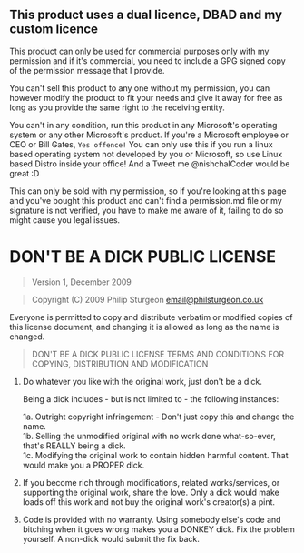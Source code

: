 ## This product uses a dual licence, DBAD and my custom licence

This product can only be used for commercial purposes only with my permission and if it's commercial, you need to include a GPG signed copy of the permission message that I provide.

You can't sell this product to any one without my permission, you can however modify the product to fit your needs and give it away for free as long as you provide the same right to the receiving entity.

You can't in any condition, run this product in any Microsoft's operating system or any other Microsoft's product. If you're a Microsoft employee or CEO or Bill Gates, ```Yes offence!``` You can only use this if you run a linux based operating system not developed by you or Microsoft, so use Linux based Distro inside your office! And a Tweet me @nishchalCoder would be great :D

This can only be sold with my permission, so if you're looking at this page and you've bought this product and can't find a permission.md file or my signature is not verified, you have to make me aware of it, failing to do so might cause you legal issues.

# DON'T BE A DICK PUBLIC LICENSE

> Version 1, December 2009

> Copyright (C) 2009 Philip Sturgeon <email@philsturgeon.co.uk>
 
 Everyone is permitted to copy and distribute verbatim or modified
 copies of this license document, and changing it is allowed as long
 as the name is changed.

> DON'T BE A DICK PUBLIC LICENSE
> TERMS AND CONDITIONS FOR COPYING, DISTRIBUTION AND MODIFICATION

 1. Do whatever you like with the original work, just don't be a dick.

     Being a dick includes - but is not limited to - the following instances:

	 1a. Outright copyright infringement - Don't just copy this and change the name.  
	 1b. Selling the unmodified original with no work done what-so-ever, that's REALLY being a dick.  
	 1c. Modifying the original work to contain hidden harmful content. That would make you a PROPER dick.  

 2. If you become rich through modifications, related works/services, or supporting the original work,
 share the love. Only a dick would make loads off this work and not buy the original work's 
 creator(s) a pint.
 
 3. Code is provided with no warranty. Using somebody else's code and bitching when it goes wrong makes 
 you a DONKEY dick. Fix the problem yourself. A non-dick would submit the fix back.
